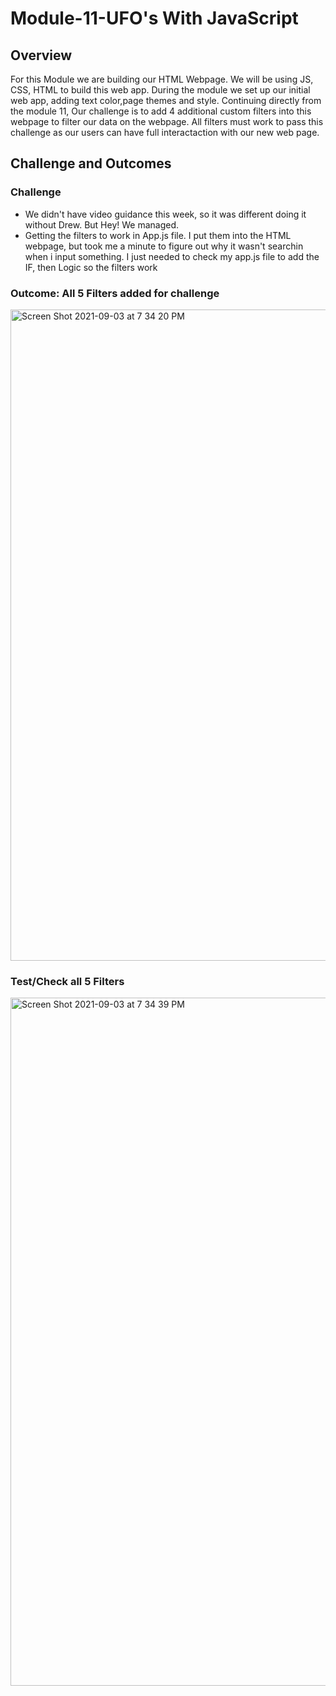 # Module-11-UFO's With JavaScript

## Overview

For this Module we are building our HTML Webpage. We will be using JS, CSS, HTML to build this web app. During the module we set up our initial web app, adding text color,page themes and style.
Continuing directly from the module 11,  Our challenge is to add 4 additional custom filters into this webpage to filter our data on the webpage. All filters must work to pass this challenge as our users can have full interactaction with our new web page. 



## Challenge and Outcomes

### Challenge
* We didn't have video guidance this week, so it was different doing it without Drew. But Hey! We managed. 
* Getting the filters to work in App.js file. I put them into the HTML webpage, but took me a minute to figure out why it wasn't searchin when i input something. I just needed to check my app.js file to add the IF, then Logic so the filters work

### Outcome: All 5 Filters added for challenge

<img width="1042" alt="Screen Shot 2021-09-03 at 7 34 20 PM" src="https://user-images.githubusercontent.com/83923903/132079705-3087124d-7cf0-4de7-b2be-1b4c30de42dc.png">

### Test/Check all 5 Filters

<img width="1101" alt="Screen Shot 2021-09-03 at 7 34 39 PM" src="https://user-images.githubusercontent.com/83923903/132079781-182dcabe-aaf4-4305-8269-9a50e9c760bc.png">

